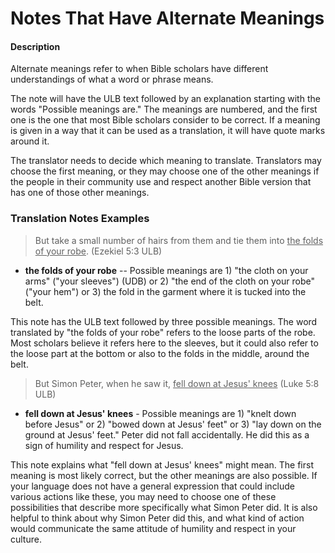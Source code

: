 # Notes That Have Alternate Meanings #

#### Description

Alternate meanings refer to when Bible scholars have different understandings of what a word or phrase means.

The note will have the ULB text followed by an explanation starting with the words "Possible meanings are." The meanings are numbered, and the first one is the one that most Bible scholars consider to be correct. If a meaning is given in a way that it can be used as a translation, it will have quote marks around it.

The translator needs to decide which meaning to translate. Translators may choose the first meaning, or they may choose one of the other meanings if the people in their community use and respect another Bible version that has one of those other meanings.

### Translation Notes Examples

> But take a small number of hairs from them and tie them into <u>the folds of your robe</u>. (Ezekiel 5:3 ULB)

* **the folds of your robe** -- Possible meanings are 1) "the cloth on your arms" ("your sleeves") (UDB) or 2) "the end of the cloth on your robe" ("your hem") or 3) the fold in the garment where it is tucked into the belt.

This note has the ULB text followed by three possible meanings. The word translated by "the folds of your robe" refers to the loose parts of the robe. Most scholars believe it refers here to the sleeves, but it could also refer to the loose part at the bottom or also to the folds in the middle, around the belt.

> But Simon Peter, when he saw it, <u>fell down at Jesus' knees</u> (Luke 5:8 ULB)

* **fell down at Jesus' knees** - Possible meanings are 1) "knelt down before Jesus" or 2) "bowed down at Jesus' feet" or 3) "lay down on the ground at Jesus' feet." Peter did not fall accidentally. He did this as a sign of  humility and respect for Jesus.

This note explains what "fell down at Jesus' knees" might mean. The first meaning is most likely correct, but the other meanings are also possible. If your language does not have a general expression that could include various actions like these, you may need to choose one of these possibilities that describe more specifically what Simon Peter did. It is also helpful to think about why Simon Peter did this, and what kind of action would communicate the same attitude of humility and respect in your culture.